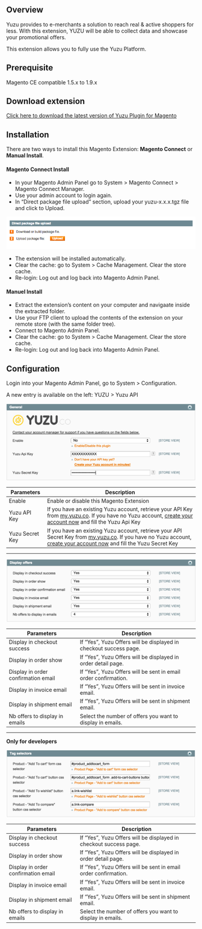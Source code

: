 ## Overview

Yuzu provides to e-merchants a solution to reach real & active shoppers for less. With this extension, YUZU will be able to collect data and showcase your promotional offers.

This extension allows you to fully use the Yuzu Platform.

## Prerequisite

Magento CE compatible 1.5.x to 1.9.x

## Download extension

[Click here to download the latest version of Yuzu Plugin for Magento](plugins/magento/yuzu-1.0.1.tgz)

## Installation

There are two ways to install this Magento Extension: **Magento Connect** or **Manual Install**.

#### Magento Connect Install

* In your Magento Admin Panel go to System > Magento Connect > Magento Connect Manager.
* Use your admin account to login again.
* In “Direct package file upload” section, upload your yuzu-x.x.x.tgz file and click to
Upload.

![Step 1](img/magento-1.png)

* The extension will be installed automatically.
* Clear the cache: go to System > Cache Management. Clear the store cache.
* Re-login: Log out and log back into Magento Admin Panel.

#### Manuel Install

* Extract the extension’s content on your computer and navigaate inside the extracted folder.
* Use your FTP client to upload the contents of the extension on your remote store (with the same folder tree).
* Connect to Magento Admin Panel.
* Clear the cache: go to System > Cache Management. Clear the store cache.
* Re-login: Log out and log back into Magento Admin Panel.

## Configuration

Login into your Magento Admin Panel, go to System > Configuration. 

A new entry is available on the left: YUZU > Yuzu API

![Step 2](img/magento-2.png)

| Parameters   |      Description  |
|----------|-------------|
| Enable |  Enable or disable this Magento Extension |
| Yuzu API Key |    If you have an existing Yuzu account, retrieve your API Key from [my.yuzu.co](https://my.yuzu.co). If you have no Yuzu account, [create your account now](https://my.yuzu.co/register?from=magento) and fill the Yuzu Api Key  |
| Yuzu Secret Key | If you have an existing Yuzu account, retrieve your API Secret Key from [my.yuzu.co](https://my.yuzu.co). If you have no Yuzu account, [create your account now](https://my.yuzu.co/register?from=magento) and fill the Yuzu Secret Key |

---

![Step 3](img/magento-3.png)

| Parameters   |      Description  |
|----------|-------------|
| Display in checkout success |  If “Yes”, Yuzu Offers will be displayed in checkout success page. |
| Display in order show |    If “Yes”, Yuzu Offers will be displayed in order detail page.  |
| Display in order confirmation email | If “Yes”, Yuzu Offers will be sent in email order confirmation. |
| Display in invoice email | If “Yes”, Yuzu Offers will be sent in invoice email. |
| Display in shipment email | If “Yes”, Yuzu Offers will be sent in shipment email. |
| Nb offers to display in emails | Select the number of offers you want to display in emails. |

--- 

**Only for developers**

![Step 4](img/magento-4.png)

| Parameters   |      Description  |
|----------|-------------|
| Display in checkout success |  If “Yes”, Yuzu Offers will be displayed in checkout success page. |
| Display in order show |    If “Yes”, Yuzu Offers will be displayed in order detail page.  |
| Display in order confirmation email | If “Yes”, Yuzu Offers will be sent in email order confirmation. |
| Display in invoice email | If “Yes”, Yuzu Offers will be sent in invoice email. |
| Display in shipment email | If “Yes”, Yuzu Offers will be sent in shipment email. |
| Nb offers to display in emails | Select the number of offers you want to display in emails. |

    